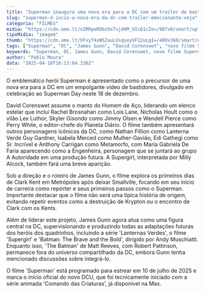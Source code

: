```yaml
---
title: "Superman inaugura uma nova era para a DC com um trailer de bastidores que promete grandes emoções"
slug: "superman-d-incio-a-nova-era-da-dc-com-trailer-emocionante-veja"
categoria: "FILMES"
midia: "https://cdn.ome.lt/oZRRpeRDbzUxTujd4M_UIc61cZo=/987x0/smart/uploads/conteudo/fotos/superman_FfWaxIT.png"
tipoMidia: "imagem"
thumb: "https://cdn.ome.lt/hFxyT4xWS2auLVsqseyVF12uLgI=/480x360/smart/extras/conteudos/superman_zLiAgJA.png"
tags: ["Superman", "DC", "James Gunn", "David Corenswet", "novo filme Superman", "DCU", "trailer de bastidores", "especial-Superman"]
keywords: "Superman, DC, James Gunn, David Corenswet, novo filme Superman, DCU, trailer de bastidores"
author: "Pablo Moura"
data: "2025-04-18T16:13:04.236Z"
---
```


O emblemático herói Superman é apresentado como o precursor de uma nova era para a DC em um empolgante vídeo de bastidores, divulgado em celebração ao Superman Day neste 18 de dezembro.

<blockquote class="twitter-tweet"><a href="https://twitter.com/user/status/1913258923252912532"></a></blockquote>

David Corenswet assume o manto do Homem de Aço, liderando um elenco estelar que inclui Rachel Brosnahan como Lois Lane, Nicholas Hoult como o vilão Lex Luthor, Skyler Gisondo como Jimmy Olsen e Wendell Pierce como Perry White, o editor-chefe do Planeta Diário. O filme também apresentará outros personagens icônicos da DC, como Nathan Fillion como Lanterna Verde Guy Gardner, Isabela Merced como Mulher-Gavião, Edi Gathegi como Sr. Incrível e Anthony Carrigan como Metamorfo, com María Gabriela De Faria aparecendo como a Engenheira, personagem que se juntará ao grupo A Autoridade em uma produção futura. A Supergirl, interpretada por Milly Alcock, também fará uma breve aparição.

Sob a direção e o roteiro de James Gunn, o filme explora os primeiros dias de Clark Kent em Metrópoles após deixar Smallville, focando em seu início de carreira como repórter e seus primeiros passos como o Superman. Importante destacar que o filme não será uma típica história de origem, evitando repetir eventos como a destruição de Krypton ou o encontro de Clark com os Kents.

Além de liderar este projeto, James Gunn agora atua como uma figura central na DC, supervisionando e produzindo todas as adaptações futuras dos heróis dos quadrinhos, incluindo a série 'Lanternas Verdes', o filme 'Supergirl' e 'Batman: The Brave and the Bold', dirigido por Andy Muschiatti. Enquanto isso, 'The Batman' de Matt Reeves, com Robert Pattinson, permanece fora do universo compartilhado da DC, embora Gunn tenha mencionado discussões sobre integrá-lo.

O filme 'Superman' está programado para estrear em 10 de julho de 2025 e marca o início oficial do novo DCU, que foi tecnicamente iniciado com a série animada 'Comando das Criaturas', já disponível na Max.
